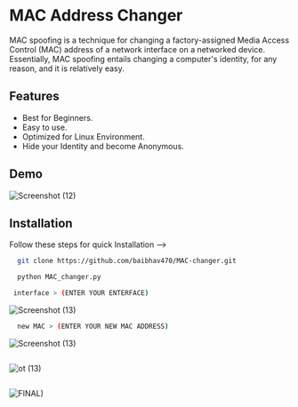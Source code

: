 
#                 MAC Address Changer

MAC spoofing is a technique for changing a factory-assigned Media Access Control (MAC) address of a network interface on a networked device.
Essentially, MAC spoofing entails changing a computer's identity, for any reason, and it is relatively easy.



## Features

- Best for Beginners.
- Easy to use.
- Optimized for Linux Environment.
- Hide your Identity and become Anonymous.

  
## Demo
![Screenshot (12)](https://user-images.githubusercontent.com/72139567/125929686-9a4356c2-46ce-462d-9d4d-3029a7b3fdeb.png)


  
## Installation

Follow these steps for quick Installation -->

```bash
  git clone https://github.com/baibhav470/MAC-changer.git
  ```
```bash  
  python MAC_changer.py
   ```
 ```bash 
  interface > (ENTER YOUR ENTERFACE)
   ```
![Screenshot (13)](https://user-images.githubusercontent.com/72139567/125930779-67942841-87a7-4de4-af3c-b3027f484020.png)

```bash 
  new MAC > (ENTER YOUR NEW MAC ADDRESS)
 ```
 
  ![Screenshot (13)](https://user-images.githubusercontent.com/72139567/125931319-2fe53fc4-50f0-4922-b7a5-69399c6ff192.png)
  ```bash 
   ```
  ![ot (13)](https://user-images.githubusercontent.com/72139567/125931577-deae5133-8a91-40bd-aae4-7d047f60829d.png)
  ```bash 
   ```
![FINAL)](https://user-images.githubusercontent.com/72139567/125931783-f57bb6df-6214-48be-8e8a-b6e7b7918203.png)
```bash 
   ```

    
